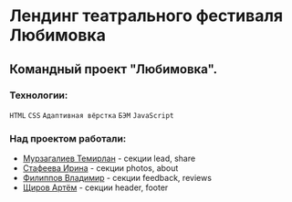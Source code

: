 # Лендинг театрального фестиваля Любимовка
## Командный проект "Любимовка".

### Технологии:
`HTML` `CSS` `Адаптивная вёрстка` `БЭМ` `JavaScript`

### Над проектом работали:
- [Мурзагалиев Темирлан](https://github.com/temirlanmur) - секции lead, share
- [Стафеева Ирина](https://github.com/barbylka) - секции photos, about
- [Филиппов Владимир](https://github.com/uladzimirfilipau) - секции feedback, reviews
- [Щиров Артём](https://github.com/artemshchirov) - секции header, footer
